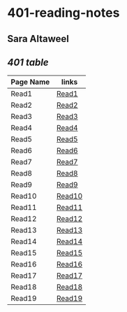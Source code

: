 # 401-reading-notes
## Sara Altaweel
## *401 table*

| Page Name | links |
|-----------|-------|
| Read1     | [Read1](https://saraaltaweel.github.io/401-reading-notes/read1) |
| Read2     | [Read2](https://saraaltaweel.github.io/401-reading-notes/read2) |
| Read3     | [Read3](https://saraaltaweel.github.io/401-reading-notes/read3) |
| Read4     | [Read4](https://saraaltaweel.github.io/401-reading-notes/read4) |
| Read5     | [Read5](https://saraaltaweel.github.io/401-reading-notes/read5) |
| Read6     | [Read6](https://saraaltaweel.github.io/401-reading-notes/read6) |
| Read7     | [Read7](https://saraaltaweel.github.io/401-reading-notes/read7) |
| Read8     | [Read8](https://saraaltaweel.github.io/401-reading-notes/read8) |
| Read9     | [Read9](https://saraaltaweel.github.io/401-reading-notes/read9) |
| Read10     | [Read10](https://saraaltaweel.github.io/401-reading-notes/read10) |
| Read11     | [Read11](https://saraaltaweel.github.io/401-reading-notes/read11) |
| Read12     | [Read12](https://saraaltaweel.github.io/401-reading-notes/read12) |
| Read13     | [Read13](https://saraaltaweel.github.io/401-reading-notes/read13) |
| Read14     | [Read14](https://saraaltaweel.github.io/401-reading-notes/read14) |
| Read15     | [Read15](https://saraaltaweel.github.io/401-reading-notes/read15) |
| Read16     | [Read16](https://saraaltaweel.github.io/401-reading-notes/read16) |
| Read17     | [Read17](https://saraaltaweel.github.io/401-reading-notes/read17) |
| Read18     | [Read18](https://saraaltaweel.github.io/401-reading-notes/read18) |
| Read19     | [Read19](https://saraaltaweel.github.io/401-reading-notes/read19) |